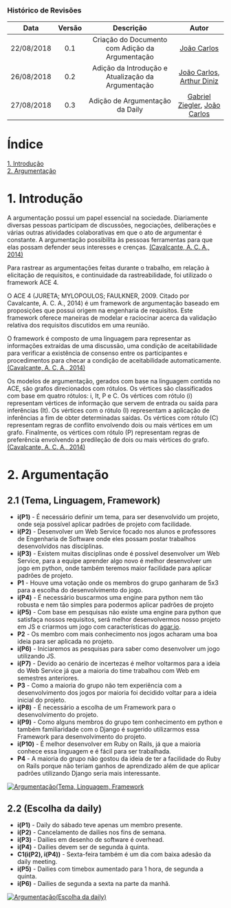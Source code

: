 [(Cavalcante, A. C. A., 2014)]: http://bdm.unb.br/bitstream/10483/9267/1/2014_AndreCruzAlvesCavalcante.pdf
[Arthur Diniz]: https://github.com/arthurbdiniz
[João Carlos]: https://github.com/joao4018
[Gabriel Ziegler]: https://github.com/gabrielziegler3
### Histórico de Revisões

| Data       | Versão | Descrição            |         Autor             |
|:----------:|:------:|:--------------------:|:-------------------------:|
| 22/08/2018 | 0.1 | Criação do Documento com Adição da Argumentação  | [João Carlos] |
| 26/08/2018 | 0.2 | Adição da Introdução e Atualização da Argumentação  |[João Carlos], [Arthur Diniz] |
| 27/08/2018 | 0.3 | Adição de Argumentação da Daily |[Gabriel Ziegler], [João Carlos] |

# Índice

[1. Introdução](#1-introdução)<br/>
[2. Argumentação](#2-argumentação)

# 1. Introdução

A argumentação possui um papel essencial na sociedade. Diariamente diversas
pessoas participam de discussões, negociações, deliberações e várias outras atividades
colaborativas em que o ato de argumentar é constante. A argumentação possibilita às
pessoas ferramentas para que elas possam defender seus interesses e crenças. [(Cavalcante, A. C. A., 2014)]

Para rastrear as argumentações feitas durante o trabalho, em relação à elicitação de requisitos,
e continuidade da rastreabilidade, foi utilizado o framework ACE 4.

O ACE 4
(JURETA; MYLOPOULOS; FAULKNER, 2009. Citado por Cavalcante, A. C. A., 2014) é um framework de argumentação
baseado em proposições que possui origem na engenharia de requisitos. Este
framework oferece maneiras de modelar e raciocinar acerca da validação relativa dos requisitos
discutidos em uma reunião.

O framework é composto de uma linguagem para representar as informações extraídas de uma discussão, uma condição
de aceitabilidade para verificar a existência de consenso entre os participantes e
procedimentos para checar a condição de aceitabilidade automaticamente.[(Cavalcante, A. C. A., 2014)]


Os modelos de argumentação, gerados com base na linguagem contida no ACE,
são grafos direcionados com rótulos. Os vértices são classificados com base em quatro
rótulos: i, It, P e C. Os vértices com rótulo (i) representam vértices de informação que
servem de entrada ou saída para inferências (It). Os vértices com o rótulo (I) representam
a aplicação de inferências a fim de obter determinadas saídas. Os vértices com rótulo (C)
representam regras de conflito envolvendo dois ou mais vértices em um grafo. Finalmente,
os vértices com rótulo (P) representam regras de preferência envolvendo a predileção de
dois ou mais vértices do grafo. [(Cavalcante, A. C. A., 2014)]

# 2. Argumentação

## 2.1 (Tema, Linguagem, Framework)
- **i(P1)** -  É necessário definir um tema, para ser desenvolvido um projeto, onde seja possível aplicar padrões de projeto com facilidade.
- **i(P2)** -  Desenvolver um Web Service focado nos alunos e professores de Engenharia de Software onde eles possam postar trabalhos desenvolvidos nas disciplinas.
- **i(P3)** -  Existem muitas disciplinas onde é possível desenvolver um Web Service, para a equipe aprender algo novo é melhor desenvolver um jogo em python, onde também teremos maior facilidade para aplicar padrões de projeto.
- **P1** - Houve uma votação onde os membros do grupo ganharam de 5x3 para a escolha do desenvolvimento do jogo.
- **i(P4)** -  É necessário buscarmos uma engine para python nem tão robusta e nem tão simples para podermos aplicar padrões de projeto
- **i(P5)** -  Com base em pesquisas não existe uma engine para python que satisfaça nossos requisitos, será melhor desenvolvermos nosso projeto em JS e criarmos um jogo com características do [agar.io](http://agar.io/).
- **P2** -  Os membro com mais conhecimento nos jogos acharam uma boa ideia para ser aplicada no projeto.
- **i(P6)** -  Iniciaremos as pesquisas para saber como desenvolver um jogo utilizando JS.
- **i(P7)** -  Devido ao cenário de incertezas é melhor voltarmos para a ideia do Web Service já que a maioria do time trabalhou com Web em semestres anteriores.
- **P3** -  Como a maioria do grupo não tem experiência com a desenvolvimento dos jogos por maioria foi decidido voltar para a ideia inicial do projeto.
- **i(P8)** -  É necessário a escolha de um Framework para o desenvolvimento do projeto.
- **i(P9)** -  Como alguns membros do grupo tem conhecimento em python e também familiaridade com o Django é sugerido utilizarmos essa Framework para desenvolvimento do projeto.
- **i(P10)** -  É melhor desenvolver em Ruby on Rails, já que a maioria conhece essa linguagem e é fácil para ser trabalhada.
- **P4** -  A maioria do grupo não gostou da ideia de ter a facilidade do Ruby on Rails porque não teriam ganhos de aprendizado além de que aplicar padrões utilizando Django seria mais interessante.

[![Argumentação(Tema, Linguagem, Framework](https://user-images.githubusercontent.com/29952415/44628192-9ee2c500-a911-11e8-8370-14dbdaf29196.jpg)](https://user-images.githubusercontent.com/29952415/44628192-9ee2c500-a911-11e8-8370-14dbdaf29196.jpg)

## 2.2 (Escolha da daily)

- **i(P1)** - Daily do sábado teve apenas um membro presente.
- **i(P2)** - Cancelamento de dailies nos fins de semana.
- **i(P3)** - Dailies em desenho de software é overhead.
- **i(P4)** - Dailies devem ser de segunda à quinta.
- **C1(i(P2), i(P4))** - Sexta-feira também é um dia com baixa adesão da daily meeting.
- **i(P5)** - Dailies com timebox aumentado para 1 hora, de segunda a quinta.
- **i(P6)** - Dailies de segunda a sexta na parte da manhã.

[![Argumentação(Escolha da daily)](https://user-images.githubusercontent.com/18370133/44695572-33504300-aa4a-11e8-84bb-a3c6e55cb11a.jpg)](https://user-images.githubusercontent.com/18370133/44695572-33504300-aa4a-11e8-84bb-a3c6e55cb11a.jpg)
